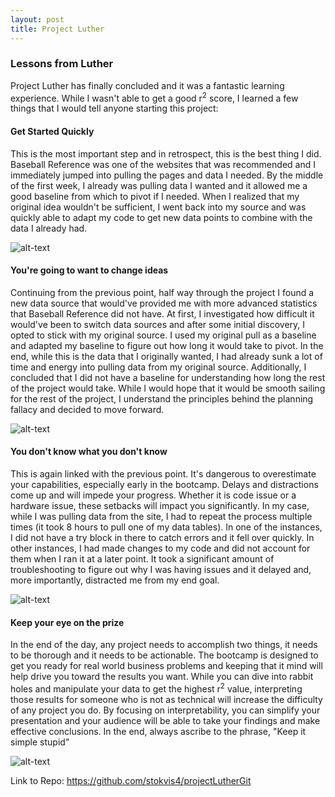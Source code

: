 ```yaml
---
layout: post
title: Project Luther
---
```


### Lessons from Luther

  Project Luther has finally concluded and it was a fantastic learning experience. While I wasn't able to get a good r<sup>2</sup> score, I learned a few things that I would tell anyone starting this project:

  
#### Get Started Quickly

  This is the most important step and in retrospect, this is the best thing I did. Baseball Reference was one of the websites that was recommended and I immediately jumped into pulling the pages and data I needed. By the middle of the first week, I already was pulling data I wanted and it allowed me a good baseline from which to pivot if I needed. When I realized that my original idea wouldn't be sufficient, I went back into my source and was quickly able to adapt my code to get new data points to combine with the data I already had. 

  ![alt-text](https://securityintelligence.com/wp-content/uploads/2017/05/businessconcept_430058-630x330.jpg 'Get going')

#### You're going to want to change ideas

  Continuing from the previous point, half way through the project I found a new data source that would've provided me with more advanced statistics that Baseball Reference did not have. At first, I investigated how difficult it would've been to switch data sources and after some initial discovery, I opted to stick with my original source. I used my original pull as a baseline and adapted my baseline to figure out how long it would take to pivot. In the end, while this is the data that I originally wanted, I had already sunk a lot of time and energy into pulling data from my original source. Additionally, I concluded that I did not have a baseline for understanding how long the rest of the project would take. While I would hope that it would be smooth sailing for the rest of the project, I understand the principles behind the planning fallacy and decided to move forward.

  ![alt-text](http://web.colby.edu/cogblog/files/2017/04/planning-fail.jpg "Planning Fallacy")


#### You don't know what you don't know

  This is again linked with the previous point. It's dangerous to overestimate your capabilities, especially early in the bootcamp. Delays and distractions come up and will impede your progress. Whether it is code issue or a hardware issue, these setbacks will impact you significantly. In my case, while I was pulling data from the site, I had to repeat the process multiple times (it took 8 hours to pull one of my data tables). In one of the instances, I did not have a try block in there to catch errors and it fell over quickly. In other instances, I had made changes to my code and did not account for them when I ran it at a later point. It took a significant amount of troubleshooting to figure out why I was having issues and it delayed and, more importantly, distracted me from my end goal. 


  ![alt-text](https://media.licdn.com/mpr/mpr/p/8/005/078/1d3/097d6b2.jpg "YOU DON'T KNOW WHAT YOU DON'T KNOW")

#### Keep your eye on the prize

  In the end of the day, any project needs to accomplish two things, it needs to be thorough and it needs to be actionable. The bootcamp is designed to get you ready for real world business problems and keeping that it mind will help drive you toward the results you want. While you can dive into rabbit holes and manipulate your data to get the highest r<sup>2</sup> value, interpreting those results for someone who is not as technical will increase the difficulty of any project you do. By focusing on interpretability, you can simplify your presentation and your audience will be able to take your findings and make effective conclusions. In the end, always ascribe to the phrase, "Keep it simple stupid"

  ![alt-text](http://78.media.tumblr.com/tumblr_ln7va2TrXs1qawld4o1_500.gif "KISS")


Link to Repo: https://github.com/stokvis4/projectLutherGit